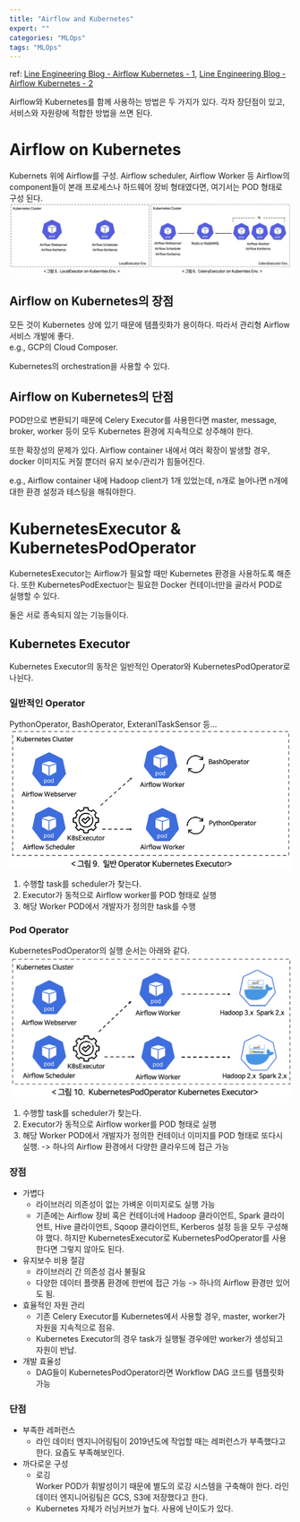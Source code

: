```yaml
---
title: "Airflow and Kubernetes"
expert: ""
categories: "MLOps"
tags: "MLOps"
---
```

ref: [Line Engineering Blog - Airflow Kubernetes - 1](https://engineering.linecorp.com/ko/blog/data-engineering-with-airflow-k8s-1/), [Line Engineering Blog - Airflow Kubernetes - 2](https://engineering.linecorp.com/ko/blog/data-engineering-with-airflow-k8s-2/)

Airflow와 Kubernetes를 함께 사용하는 방법은 두 가지가 있다. 각자 장단점이 있고, 서비스와 자원량에 적합한 방법을 쓰면 된다.

# Airflow on Kubernetes
Kubernets 위에 Airflow를 구성. Airflow scheduler, Airflow Worker 등 Airflow의 component들이 본래 프로세스나 하드웨어 장비 형태였다면, 여기서는 POD 형태로 구성 된다.
![](/assets/images/Airflow-and-Kubernetes/airflow-k8s-01.jpg)

## Airflow on Kubernetes의 장점
모든 것이 Kubernetes 상에 있기 때문에 템플릿화가 용이하다. 따라서 관리형 Airflow 서비스 개발에 좋다.   
e.g., GCP의 Cloud Composer.

Kubernetes의 orchestration을 사용할 수 있다.
## Airflow on Kubernetes의 단점
POD만으로 변환되기 때문에 Celery Executor를 사용한다면 master, message, broker, worker 등이 모두 Kubernetes 환경에 지속적으로 상주해야 한다.

또한 확장성의 문제가 있다. Airflow container 내에서 여러 확장이 발생할 경우, docker 이미지도 커질 뿐더러 유지 보수/관리가 힘들어진다. 

e.g., Airflow container 내에 Hadoop client가 1개 있었는데, n개로 늘어나면 n개에 대한 환경 설정과 테스팅을 해줘야한다.

# KubernetesExecutor & KubernetesPodOperator
KubernetesExecutor는 Airflow가 필요할 때만 Kubernetes 환경을 사용하도록 해준다. 또한 KubernetesPodExectuor는 필요한 Docker 컨테이너만을 골라서 POD로 실행할 수 있다.

둘은 서로 종속되지 않는 기능들이다.

## Kubernetes Executor
Kubernetes Executor의 동작은 일반적인 Operator와 KubernetesPodOperator로 나뉜다.

### 일반적인 Operator
PythonOperator, BashOperator, ExteranlTaskSensor 등...
![](/assets/images/Airflow-and-Kubernetes/airflow-k8s-02.png)
1. 수행할 task를 scheduler가 찾는다.
2. Executor가 동적으로 Airflow worker를 POD 형태로 실행
3. 해당 Worker POD에서 개발자가 정의한 task를 수행

### Pod Operator
KubernetesPodOperator의 실행 순서는 아래와 같다.
![](/assets/images/Airflow-and-Kubernetes/airflow-k8s-03.png)
1. 수행할 task를 scheduler가 찾는다.
2. Executor가 동적으로 Airflow worker를 POD 형태로 실행
3. 해당 Worker POD에서 개발자가 정의한 컨테이너 이미지를 POD 형태로 또다시 실행.
-> 하나의 Airflow 환경에서 다양한 클라우드에 접근 가능

### 장점
- 가볍다
    - 라이브러리 의존성이 없는 가벼운 이미지로도 실행 가능
    - 기존에는 Airflow 장비 혹은 컨테이너에 Hadoop 클라이언트, Spark 클라이언트, Hive 클라이언트, Sqoop 클라이언트, Kerberos 설정 등을 모두 구성해야 했다. 하지만 KubernetesExecutor로 KubernetesPodOperator를 사용한다면 그렇지 않아도 된다.
- 유지보수 비용 절감
    - 라이브러리 간 의존성 검사 불필요
    - 다양한 데이터 플랫폼 환경에 한번에 접근 가능 -> 하나의 Airflow 환경만 있어도 됨.
- 효율적인 자원 관리
    - 기존 Celery Executor를 Kubernetes에서 사용할 경우, master, worker가 자원을 지속적으로 점유.
    - Kubernetes Executor의 경우 task가 실행될 경우에만 worker가 생성되고 자원이 반납.
- 개발 효율성
    - DAG들이 KubernetesPodOperator라면 Workflow DAG 코드를 템플릿화 가능

### 단점
- 부족한 레퍼런스
    - 라인 데이터 엔지니어링팀이 2019년도에 작업할 때는 레퍼런스가 부족했다고 한다. 요즘도 부족해보인다.
- 까다로운 구성
    - 로깅  
    Worker POD가 휘발성이기 때문에 별도의 로깅 시스템을 구축해야 한다. 라인 데이터 엔지니어링팀은 GCS, S3에 저장했다고 한다.
    - Kubernetes 자체가 러닝커브가 높다. 사용에 난이도가 있다.